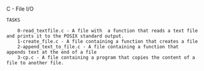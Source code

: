 C - File I/O

	TASKS

		0-read_textfile.c - A file with  a function that reads a text file and prints it to the POSIX standard output.
		1-create_file.c - A file containing a function that creates a file
		2-append_text_to_file.c - A file containing a function that appends text at the end of a file
		3-cp.c - A file containing a program that copies the content of a file to another file.
